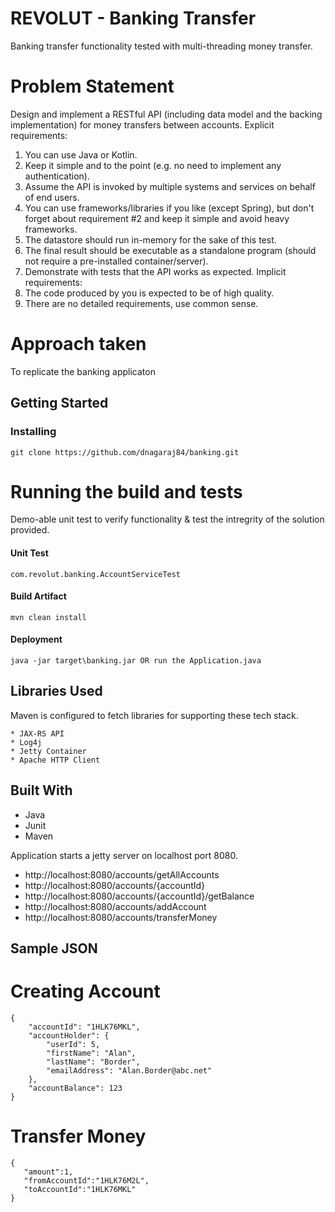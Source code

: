 # REVOLUT - Banking Transfer
Banking transfer functionality tested with multi-threading money transfer.

# Problem Statement
Design and implement a RESTful API (including data model and the backing implementation) for
money transfers between accounts.
Explicit requirements:
1. You can use Java or Kotlin.
2. Keep it simple and to the point (e.g. no need to implement any authentication).
3. Assume the API is invoked by multiple systems and services on behalf of end users.
4. You can use frameworks/libraries if you like (except Spring), but don't forget about
requirement #2 and keep it simple and avoid heavy frameworks.
5. The datastore should run in-memory for the sake of this test.
6. The final result should be executable as a standalone program (should not require a
pre-installed container/server).
7. Demonstrate with tests that the API works as expected.
Implicit requirements:
1. The code produced by you is expected to be of high quality.
2. There are no detailed requirements, use common sense.

# Approach taken
To replicate the banking applicaton

## Getting Started

### Installing 
```
git clone https://github.com/dnagaraj84/banking.git
```

# Running the build and tests

Demo-able unit test to verify functionality & test the intregrity of the solution provided.

#### Unit Test
```
com.revolut.banking.AccountServiceTest

```

#### Build Artifact
```
mvn clean install
```

#### Deployment
```
java -jar target\banking.jar OR run the Application.java
```

## Libraries Used

Maven is configured to fetch libraries for supporting these tech stack.
```
* JAX-RS API
* Log4j
* Jetty Container
* Apache HTTP Client

```

## Built With
* Java
* Junit
* Maven

Application starts a jetty server on localhost port 8080.

* http://localhost:8080/accounts/getAllAccounts
* http://localhost:8080/accounts/{accountId}
* http://localhost:8080/accounts/{accountId}/getBalance
* http://localhost:8080/accounts/addAccount
* http://localhost:8080/accounts/transferMoney

## Sample JSON

# Creating Account
```
{
    "accountId": "1HLK76MKL",
    "accountHolder": {
        "userId": 5,
        "firstName": "Alan",
        "lastName": "Border",
        "emailAddress": "Alan.Border@abc.net"
    },
    "accountBalance": 123
}
```
# Transfer Money
```
{  
   "amount":1,
   "fromAccountId":"1HLK76M2L",
   "toAccountId":"1HLK76MKL"
}
```
